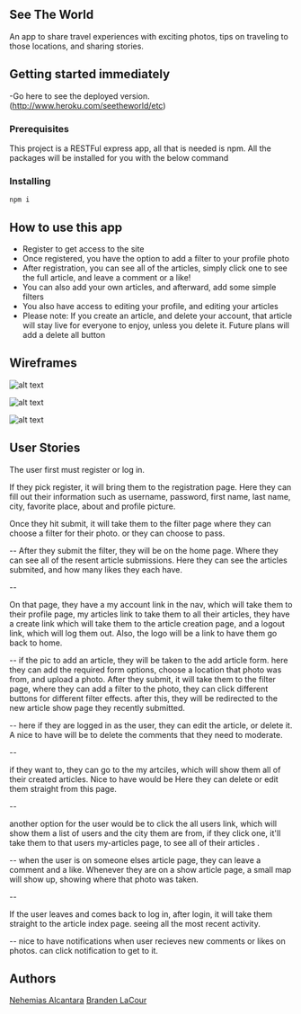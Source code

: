 ## See The World

An app to share travel experiences with exciting photos, tips on traveling to those locations, and sharing stories.

## Getting started immediately

-Go here to see the deployed version. (http://www.heroku.com/seetheworld/etc)

### Prerequisites

This project is a RESTFul express app, all that is needed is npm. All the packages will be installed for you with the below command

### Installing

```
npm i
```

## How to use this app

* Register to get access to the site
* Once registered, you have the option to add a filter to your profile photo
* After registration, you can see all of the articles, simply click one to see the full article, and leave a comment or a like!
* You can also add your own articles, and afterward, add some simple filters
* You also have access to editing your profile, and editing your articles
* Please note: If you create an article, and delete your account, that article will stay live for everyone to enjoy, unless you delete it. Future plans will add a delete all button

## Wireframes

![alt text](https://i.imgur.com/tI5ear6.jpg)

![alt text](https://i.imgur.com/UD4eqme.jpg)

![alt text](https://i.imgur.com/jU3KFhM.jpg)

## User Stories

The user first must register or log in.

If they pick register, it will bring them to the registration page.
Here they can fill out their information such as username, password, first name, last name, city, favorite place, about and profile picture.

Once they hit submit, it will take them to the filter page where they can choose a filter for their photo. or they can choose to pass.

--
After they submit the filter, they will be on the home page. Where they can see all of the resent article submissions.
Here they can see the articles submited, and how many likes they each have.

--

On that page, they have a my account link in the nav, which will take them to their profile page, my articles link to take them to all their articles, they have a create link which will take them to the article creation page, and a logout link, which will log them out. Also, the logo will be a link to have them go back to home.

--
if the pic to add an article, they will be taken to the add article form. here they can add the required form options, choose a location that photo was from, and upload a photo. After they submit, it will take them to the filter page, where they can add a filter to the photo, they can click different buttons for different filter effects. after this, they will be redirected to the new article show page they recently submitted.

--
here if they are logged in as the user, they can edit the article, or delete it. A nice to have will be to delete the comments that they need to moderate.

--

if they want to, they can go to the my artciles, which will show them all of their created articles. Nice to have would be Here they can delete or edit them straight from this page.

--

another option for the user would be to click the all users link, which will show them a list of users and the city them are from, if they click one, it'll take them to that users my-articles page, to see all of their articles .

--
when the user is on someone elses article page, they can leave a comment and a like. Whenever they are on a show article page, a small map will show up, showing where that photo was taken. 

-- 

If the user leaves and comes back to log in, after login, it will take them straight to the article index page. seeing all the most recent activity.

--
nice to have
notifications when user recieves new comments or likes on photos. can click notification to get to it.


<!-- ## Built With

* [Dropwizard](http://www.dropwizard.io/1.0.2/docs/) - The web framework used
* [Maven](https://maven.apache.org/) - Dependency Management
* [ROME](https://rometools.github.io/rome/) - Used to generate RSS Feeds -->

## Authors
[Nehemias Alcantara](https://github.com/nemiasalc56)
[Branden LaCour](https://github.com/BrandenLaCour)


